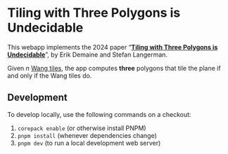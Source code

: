 # Tiling with Three Polygons is Undecidable

This webapp implements the 2024 paper
“**[Tiling with Three Polygons is Undecidable](https://arXiv.org/abs/2409.11582)**”,
by Erik Demaine and Stefan Langerman.

Given *n* [Wang tiles](https://en.wikipedia.org/wiki/Wang_tile),
the app computes **three** polygons that tile the plane
if and only if the Wang tiles do.

## Development

To develop locally, use the following commands on a checkout:

1. `corepack enable` (or otherwise install PNPM)
2. `pnpm install` (whenever dependencies change)
3. `pnpm dev` (to run a local development web server)

